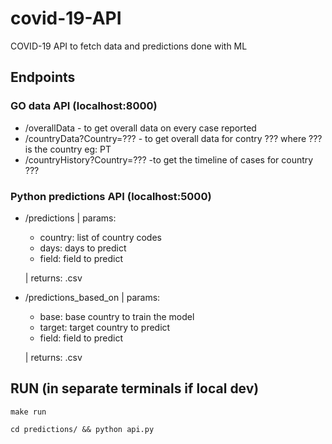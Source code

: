 # covid-19-API
COVID-19 API to fetch data and predictions done with ML

## Endpoints
### GO data API (localhost:8000)
* /overallData - to get overall data on every case reported
* /countryData?Country=??? - to get overall data for contry ??? where ??? is the country eg: PT
* /countryHistory?Country=??? -to get the timeline of cases for country ???

### Python predictions API (localhost:5000)
* /predictions
    | params:
    * country: list of country codes
    * days: days to predict
    * field: field to predict
    
    | returns: .csv


* /predictions_based_on
    | params:
    * base: base country to train the model
    * target: target country to predict
    * field: field to predict
    
    | returns: .csv

## RUN (in separate terminals if local dev)
``` make run ``` 

``` cd predictions/ && python api.py ```
 
